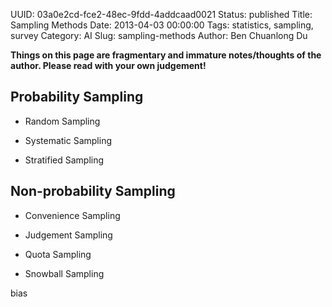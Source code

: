 UUID: 03a0e2cd-fce2-48ec-9fdd-4addcaad0021
Status: published
Title: Sampling Methods
Date: 2013-04-03 00:00:00
Tags: statistics, sampling, survey
Category: AI
Slug: sampling-methods
Author: Ben Chuanlong Du

**Things on this page are fragmentary and immature notes/thoughts of the author. Please read with your own judgement!**
 
## Probability Sampling

- Random Sampling

- Systematic Sampling

- Stratified Sampling


## Non-probability Sampling

- Convenience Sampling

- Judgement Sampling

- Quota Sampling 

- Snowball Sampling 

bias

